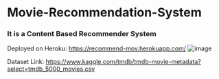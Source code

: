 # Movie-Recommendation-System
### It is a Content Based Recommender System
Deployed on Heroku: https://recommend-mov.herokuapp.com/
![image](https://user-images.githubusercontent.com/81856196/183230638-e0b54c9b-d9ca-422d-b813-08b720d661b7.png)

Dataset Link: https://www.kaggle.com/tmdb/tmdb-movie-metadata?select=tmdb_5000_movies.csv
